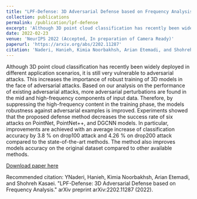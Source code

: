```yaml
---
title: "LPF-Defense: 3D Adversarial Defense based on Frequency Analysis"
collection: publications
permalink: /publication/lpf-defense
excerpt: 'Although 3D point cloud classification has recently been widely deployed in different application scenarios, it is still very vulnerable to adversarial attacks. This increases the importance of robust training of 3D models in the face of adversarial attacks. Based on our analysis on the performance of existing adversarial attacks, more adversarial perturbations are found in the mid and high-frequency components of input data. Therefore, by suppressing the high-frequency content in the training phase, the models robustness against adversarial examples is improved. Experiments showed that the proposed defense method decreases the success rate of six attacks on PointNet, PointNet++, and DGCNN models. In particular, improvements are achieved with an average increase of classification accuracy by 3.8 % on drop100 attack and 4.26 % on drop200 attack compared to the state-of-the-art methods. The method also improves models accuracy on the original dataset compared to other available methods.'
date: 2022-02-23
venue: 'NeurIPS 2022 (Accepted, In preparation of Camera Ready)'
paperurl: 'https://arxiv.org/abs/2202.11287'
citation: 'Naderi, Hanieh, Kimia Noorbakhsh, Arian Etemadi, and Shohreh Kasaei. "LPF-Defense: 3D Adversarial Defense based on Frequency Analysis." arXiv preprint arXiv:2202.11287 (2022).'
---
```

Although 3D point cloud classification has recently been widely deployed in different application scenarios, it is still very vulnerable to adversarial attacks. This increases the importance of robust training of 3D models in the face of adversarial attacks. Based on our analysis on the performance of existing adversarial attacks, more adversarial perturbations are found in the mid and high-frequency components of input data. Therefore, by suppressing the high-frequency content in the training phase, the models robustness against adversarial examples is improved. Experiments showed that the proposed defense method decreases the success rate of six attacks on PointNet, PointNet++, and DGCNN models. In particular, improvements are achieved with an average increase of classification accuracy by 3.8 % on drop100 attack and 4.26 % on drop200 attack compared to the state-of-the-art methods. The method also improves models accuracy on the original dataset compared to other available methods.

[Download paper here](https://arxiv.org/abs/2202.11287)

Recommended citation: YNaderi, Hanieh, Kimia Noorbakhsh, Arian Etemadi, and Shohreh Kasaei. "LPF-Defense: 3D Adversarial Defense based on Frequency Analysis." arXiv preprint arXiv:2202.11287 (2022).